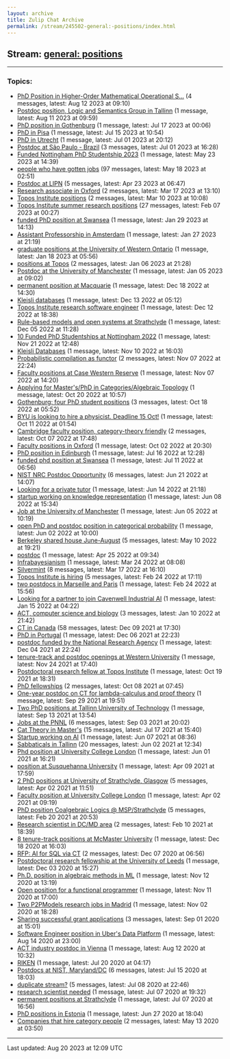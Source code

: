 ```yaml
---
layout: archive
title: Zulip Chat Archive
permalink: /stream/245502-general:-positions/index.html
---
```


## Stream: [general: positions](https://mattecapu.github.io/ct-zulip-archive/stream/245502-general:-positions/index.html)
---

### Topics:

* [PhD Position in Higher-Order Mathematical Operational S...](topic/topic_PhD.20Position.20in.20Higher-Order.20Mathematical.20Operational.20S.2E.2E.2E.html) (4 messages, latest: Aug 12 2023 at 09:10)
* [Postdoc position, Logic and Semantics Group in Tallinn](topic/topic_Postdoc.20position.2C.20Logic.20and.20Semantics.20Group.20in.20Tallinn.html) (1 message, latest: Aug 11 2023 at 09:59)
* [PhD position in Gothenburg](topic/topic_PhD.20position.20in.20Gothenburg.html) (1 message, latest: Jul 17 2023 at 00:06)
* [PhD in Pisa](topic/topic_PhD.20in.20Pisa.html) (1 message, latest: Jul 15 2023 at 10:54)
* [PhD in Utrecht](topic/topic_PhD.20in.20Utrecht.html) (1 message, latest: Jul 01 2023 at 20:12)
* [Postdoc at São Paulo - Brazil](topic/topic_Postdoc.20at.20S.C3.A3o.20Paulo.20-.20Brazil.html) (3 messages, latest: Jul 01 2023 at 16:28)
* [Funded Nottingham PhD Studentship 2023](topic/topic_Funded.20Nottingham.20PhD.20Studentship.202023.html) (1 message, latest: May 23 2023 at 14:39)
* [people who have gotten jobs](topic/topic_people.20who.20have.20gotten.20jobs.html) (97 messages, latest: May 18 2023 at 02:51)
* [Postdoc at LIPN](topic/topic_Postdoc.20at.20LIPN.html) (5 messages, latest: Apr 23 2023 at 06:47)
* [Research associate in Oxford](topic/topic_Research.20associate.20in.20Oxford.html) (2 messages, latest: Mar 17 2023 at 13:10)
* [Topos Institute positions](topic/topic_Topos.20Institute.20positions.html) (2 messages, latest: Mar 10 2023 at 10:08)
* [Topos Institute summer research positions](topic/topic_Topos.20Institute.20summer.20research.20positions.html) (27 messages, latest: Feb 07 2023 at 00:27)
* [funded PhD position at Swansea](topic/topic_funded.20PhD.20position.20at.20Swansea.html) (1 message, latest: Jan 29 2023 at 14:13)
* [Assistant Professorship in Amsterdam](topic/topic_Assistant.20Professorship.20in.20Amsterdam.html) (1 message, latest: Jan 27 2023 at 21:19)
* [graduate positions at the University of Western Ontario](topic/topic_graduate.20positions.20at.20the.20University.20of.20Western.20Ontario.html) (1 message, latest: Jan 18 2023 at 05:56)
* [positions at Topos](topic/topic_positions.20at.20Topos.html) (2 messages, latest: Jan 06 2023 at 21:28)
* [Postdoc at the University of Manchester](topic/topic_Postdoc.20at.20the.20University.20of.20Manchester.html) (1 message, latest: Jan 05 2023 at 09:02)
* [permanent position at Macquarie](topic/topic_permanent.20position.20at.20Macquarie.html) (1 message, latest: Dec 18 2022 at 14:30)
* [Kleisli databases](topic/topic_Kleisli.20databases.html) (1 message, latest: Dec 13 2022 at 05:12)
* [Topos Institute research software engineer](topic/topic_Topos.20Institute.20research.20software.20engineer.html) (1 message, latest: Dec 12 2022 at 18:38)
* [Rule-based models and open systems at Strathclyde](topic/topic_Rule-based.20models.20and.20open.20systems.20at.20Strathclyde.html) (1 message, latest: Dec 05 2022 at 11:28)
* [10 Funded PhD Studentships at Nottingham 2022](topic/topic_10.20Funded.20PhD.20Studentships.20at.20Nottingham.202022.html) (1 message, latest: Nov 21 2022 at 12:48)
* [Kleisli Databases](topic/topic_Kleisli.20Databases.html) (1 message, latest: Nov 10 2022 at 16:03)
* [Probabilistic compilation as functor](topic/topic_Probabilistic.20compilation.20as.20functor.html) (2 messages, latest: Nov 07 2022 at 22:24)
* [Faculty positions at Case Western Reserve](topic/topic_Faculty.20positions.20at.20Case.20Western.20Reserve.html) (1 message, latest: Nov 07 2022 at 14:20)
* [Applying for Master's/PhD in Categories/Algebraic Topology](topic/topic_Applying.20for.20Master's.2FPhD.20in.20Categories.2FAlgebraic.20Topology.html) (1 message, latest: Oct 20 2022 at 10:57)
* [Gothenburg: four PhD student positions](topic/topic_Gothenburg.3A.20four.20PhD.20student.20positions.html) (3 messages, latest: Oct 18 2022 at 05:52)
* [BYU is looking to hire a physicist. Deadline 15 Oct!](topic/topic_BYU.20is.20looking.20to.20hire.20a.20physicist.2E.20Deadline.2015.20Oct!.html) (1 message, latest: Oct 11 2022 at 01:54)
* [Cambridge faculty position, category-theory friendly](topic/topic_Cambridge.20faculty.20position.2C.20category-theory.20friendly.html) (2 messages, latest: Oct 07 2022 at 17:48)
* [Faculty positions in Oxford](topic/topic_Faculty.20positions.20in.20Oxford.html) (1 message, latest: Oct 02 2022 at 20:30)
* [PhD position in Edinburgh](topic/topic_PhD.20position.20in.20Edinburgh.html) (1 message, latest: Jul 16 2022 at 12:28)
* [funded phd position at Swansea](topic/topic_funded.20phd.20position.20at.20Swansea.html) (1 message, latest: Jul 11 2022 at 06:56)
* [NIST NRC Postdoc Opportunity](topic/topic_NIST.20NRC.20Postdoc.20Opportunity.html) (6 messages, latest: Jun 21 2022 at 14:07)
* [Looking for a private tutor](topic/topic_Looking.20for.20a.20private.20tutor.html) (1 message, latest: Jun 14 2022 at 21:18)
* [startup working on knowledge representation](topic/topic_startup.20working.20on.20knowledge.20representation.html) (1 message, latest: Jun 08 2022 at 15:34)
* [Job at the University of Manchester](topic/topic_Job.20at.20the.20University.20of.20Manchester.html) (1 message, latest: Jun 05 2022 at 10:19)
* [open PhD and postdoc position in categorical probability](topic/topic_open.20PhD.20and.20postdoc.20position.20in.20categorical.20probability.html) (1 message, latest: Jun 02 2022 at 10:00)
* [Berkeley shared house June-August](topic/topic_Berkeley.20shared.20house.20June-August.html) (5 messages, latest: May 10 2022 at 19:21)
* [postdoc](topic/topic_postdoc.html) (1 message, latest: Apr 25 2022 at 09:34)
* [Infrabayesianism](topic/topic_Infrabayesianism.html) (1 message, latest: Mar 24 2022 at 08:08)
* [Silvermint](topic/topic_Silvermint.html) (8 messages, latest: Mar 17 2022 at 16:10)
* [Topos Institute is hiring](topic/topic_Topos.20Institute.20is.20hiring.html) (5 messages, latest: Feb 24 2022 at 17:11)
* [two postdocs in Marseille and Paris](topic/topic_two.20postdocs.20in.20Marseille.20and.20Paris.html) (1 message, latest: Feb 24 2022 at 15:56)
* [Looking for a partner to join Cavenwell Industrial AI](topic/topic_Looking.20for.20a.20partner.20to.20join.20Cavenwell.20Industrial.20AI.html) (1 message, latest: Jan 15 2022 at 04:22)
* [ACT, computer science and biology](topic/topic_ACT.2C.20computer.20science.20and.20biology.html) (3 messages, latest: Jan 10 2022 at 21:42)
* [CT in Canada](topic/topic_CT.20in.20Canada.html) (58 messages, latest: Dec 09 2021 at 17:30)
* [PhD in Portugal](topic/topic_PhD.20in.20Portugal.html) (1 message, latest: Dec 06 2021 at 22:23)
* [postdoc funded by the  National Research Agency](topic/topic_postdoc.20funded.20by.20the.20.20National.20Research.20Agency.html) (1 message, latest: Dec 04 2021 at 22:24)
* [tenure-track and postdoc openings at Western University](topic/topic_tenure-track.20and.20postdoc.20openings.20at.20Western.20University.html) (1 message, latest: Nov 24 2021 at 17:40)
* [Postdoctoral research fellow at Topos Institute](topic/topic_Postdoctoral.20research.20fellow.20at.20Topos.20Institute.html) (1 message, latest: Oct 19 2021 at 18:31)
* [PhD fellowships](topic/topic_PhD.20fellowships.html) (2 messages, latest: Oct 08 2021 at 07:45)
* [One-year postdoc on CT for lambda-calculus and proof theory](topic/topic_One-year.20postdoc.20on.20CT.20for.20lambda-calculus.20and.20proof.20theory.html) (1 message, latest: Sep 29 2021 at 19:51)
* [Two PhD positions at Tallinn University of Technology](topic/topic_Two.20PhD.20positions.20at.20Tallinn.20University.20of.20Technology.html) (1 message, latest: Sep 13 2021 at 13:54)
* [Jobs at the PNNL](topic/topic_Jobs.20at.20the.20PNNL.html) (6 messages, latest: Sep 03 2021 at 20:02)
* [Cat Theory in Master's](topic/topic_Cat.20Theory.20in.20Master's.html) (15 messages, latest: Jul 17 2021 at 15:40)
* [Startup working on AI](topic/topic_Startup.20working.20on.20AI.html) (1 message, latest: Jun 07 2021 at 08:36)
* [Sabbaticals in Tallinn](topic/topic_Sabbaticals.20in.20Tallinn.html) (20 messages, latest: Jun 02 2021 at 12:34)
* [Phd position at University College London](topic/topic_Phd.20position.20at.20University.20College.20London.html) (1 message, latest: Jun 01 2021 at 16:21)
* [position at Susquehanna University](topic/topic_position.20at.20Susquehanna.20University.html) (1 message, latest: Apr 09 2021 at 17:59)
* [2 PhD positions at University of Strathclyde, Glasgow](topic/topic_2.20PhD.20positions.20at.20University.20of.20Strathclyde.2C.20Glasgow.html) (5 messages, latest: Apr 02 2021 at 11:51)
* [Faculty position at University College London](topic/topic_Faculty.20position.20at.20University.20College.20London.html) (1 message, latest: Apr 02 2021 at 09:19)
* [PhD position Coalgebraic Logics @ MSP/Strathclyde](topic/topic_PhD.20position.20Coalgebraic.20Logics.20.40.20MSP.2FStrathclyde.html) (5 messages, latest: Feb 20 2021 at 20:53)
* [Research scientist in DC/MD area](topic/topic_Research.20scientist.20in.20DC.2FMD.20area.html) (2 messages, latest: Feb 10 2021 at 18:39)
* [8 tenure-track positions at McMaster University](topic/topic_8.20tenure-track.20positions.20at.20McMaster.20University.html) (1 message, latest: Dec 18 2020 at 16:03)
* [RFP: AI for SQL via CT](topic/topic_RFP.3A.20AI.20for.20SQL.20via.20CT.html) (2 messages, latest: Dec 07 2020 at 06:56)
* [Postdoctoral research fellowship at the University of Leeds](topic/topic_Postdoctoral.20research.20fellowship.20at.20the.20University.20of.20Leeds.html) (1 message, latest: Dec 03 2020 at 15:27)
* [Ph.D. position in algebraic methods in ML](topic/topic_Ph.2ED.2E.20position.20in.20algebraic.20methods.20in.20ML.html) (1 message, latest: Nov 12 2020 at 13:19)
* [Open position for a functional programmer](topic/topic_Open.20position.20for.20a.20functional.20programmer.html) (1 message, latest: Nov 11 2020 at 17:00)
* [Two P2PModels research jobs in Madrid](topic/topic_Two.20P2PModels.20research.20jobs.20in.20Madrid.html) (1 message, latest: Nov 02 2020 at 18:28)
* [Sharing successful grant applications](topic/topic_Sharing.20successful.20grant.20applications.html) (3 messages, latest: Sep 01 2020 at 15:01)
* [Software Engineer position in Uber's Data Platform](topic/topic_Software.20Engineer.20position.20in.20Uber's.20Data.20Platform.html) (1 message, latest: Aug 14 2020 at 23:00)
* [ACT industry postdoc in Vienna](topic/topic_ACT.20industry.20postdoc.20in.20Vienna.html) (1 message, latest: Aug 12 2020 at 10:32)
* [RIKEN](topic/topic_RIKEN.html) (1 message, latest: Jul 20 2020 at 04:17)
* [Postdocs at NIST, Maryland/DC](topic/topic_Postdocs.20at.20NIST.2C.20Maryland.2FDC.html) (6 messages, latest: Jul 15 2020 at 18:03)
* [duplicate stream?](topic/topic_duplicate.20stream.3F.html) (5 messages, latest: Jul 08 2020 at 22:46)
* [research scientist needed](topic/topic_research.20scientist.20needed.html) (1 message, latest: Jul 07 2020 at 19:32)
* [permanent positions at Strathclyde](topic/topic_permanent.20positions.20at.20Strathclyde.html) (1 message, latest: Jul 07 2020 at 16:56)
* [PhD positions in Estonia](topic/topic_PhD.20positions.20in.20Estonia.html) (1 message, latest: Jun 27 2020 at 18:04)
* [Companies that hire category people](topic/topic_Companies.20that.20hire.20category.20people.html) (2 messages, latest: May 13 2020 at 03:50)

<hr><p>Last updated: Aug 20 2023 at 12:09 UTC</p>